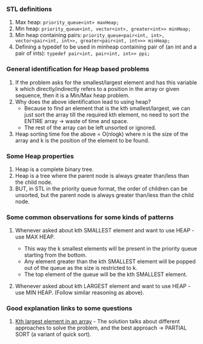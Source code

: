### STL definitions
1. Max heap: `priority_queue<int> maxHeap;`
2. Min heap: `priority_queue<int, vector<int>, greater<int>> minHeap;`
3. Min heap containing pairs: `priority_queue<pair<int, int>, vector<pair<int, int>>, greater<pair<int, int>>> minHeap;`
4. Defining a typedef to be used in minheap containing pair of (an int and a pair of ints): `typedef pair<int, pair<int, int>> ppi;`

### General identification for Heap based problems
1. If the problem asks for the smallest/largest element and has this variable k which directly/indirectly refers to a position in the array or given sequence, then it is a Min/Max heap problem.
2. Why does the above identification lead to using heap?
    - Because to find an element that is the kth smallest/largest, we can just sort the array till the required kth element, no need to sort the ENTIRE array -> waste of time and space.
    - The rest of the array can be left unsorted or ignored.
3. Heap sorting time foe the above = O(nlogk) where n is the size of the array and k is the position of the element to be found.

### Some Heap properties
1. Heap is a complete binary tree.
2. Heap is a tree where the parent node is always greater than/less than the child node.
3. BUT, in STL in the priority queue format, the order of children can be unsorted, but the parent node is always greater than/less than the child node.

### Some common observations for some kinds of patterns
1. Whenever asked about kth SMALLEST element and want to use HEAP - use MAX HEAP.
    - This way the k smallest elements will be present in the priority queue starting from the bottom.
    - Any element greater than the kth SMALLEST element will be popped out of the queue as the size is restricted to k.
    - The top element of the queue will be the kth SMALLEST element.

2. Whenever asked about kth LARGEST element and want to use HEAP - use MIN HEAP. (Follow similar reasoning as above).

### Good explanation links to some questions
1. [Kth largest element in an array](https://leetcode.com/problems/kth-largest-element-in-an-array/solutions/60309/c-stl-partition-and-heapsort/) - The solution talks about different approaches to solve the problem, and the best approach -> PARTIAL SORT (a variant of quick sort).
